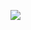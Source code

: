 [![](http://img.youtube.com/vi/0Dypsgxun1U/0.jpg)](http://www.youtube.com/watch?v=0Dypsgxun1U "Chapter 16 - Exercise 2 - Blending Animation Sets")
